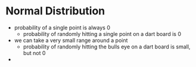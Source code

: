 # Normal Distribution
- probability of a single point is always 0
	- probability of randomly hitting a single point on a dart board is 0
- we can take a very small range around a point
	- probability of randomly hitting the bulls eye on a dart board is small, but not 0
- 